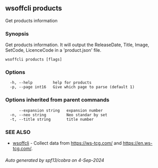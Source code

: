## wsoffcli products

Get products information

### Synopsis

Get products information.
It will output the ReleaseDate, Title, Image, SetCode, LicenceCode in a 'product.json' file.

```
wsoffcli products [flags]
```

### Options

```
  -h, --help         help for products
  -p, --page int16   Give which page to parse (default 1)
```

### Options inherited from parent commands

```
      --expansion string   expansion number
  -n, --neo string         Neo standar by set
  -t, --title string       title number
```

### SEE ALSO

* [wsoffcli](../README.md)	 - Collect data from https://ws-tcg.com/ and https://en.ws-tcg.com/.

###### Auto generated by spf13/cobra on 4-Sep-2024
